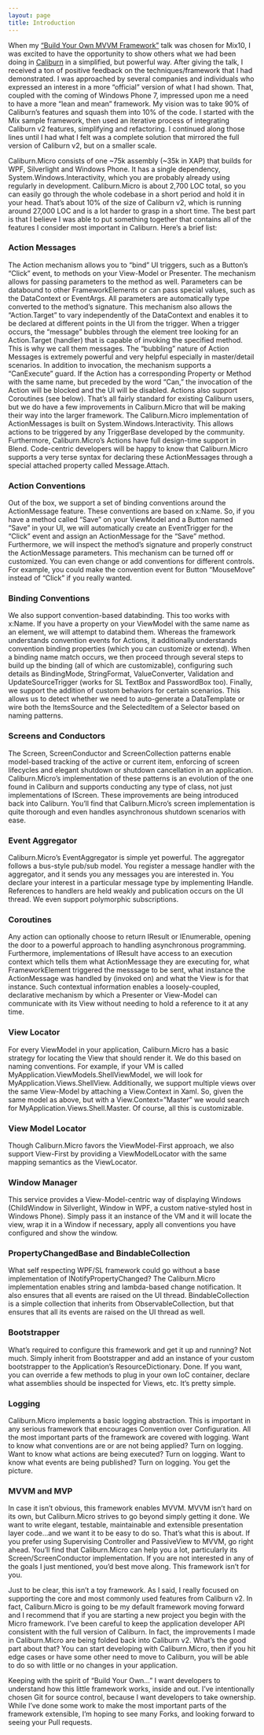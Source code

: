 ```yaml
---
layout: page
title: Introduction
---
```


When my [“Build Your Own MVVM Framework”][mix] talk was chosen for Mix10, I was excited to have the opportunity to show others what we had been doing in [Caliburn][caliburn] in a simplified, but powerful way. After giving the talk, I received a ton of positive feedback on the techniques/framework that I had demonstrated. I was approached by several companies and individuals who expressed an interest in a more “official” version of what I had shown. That, coupled with the coming of Windows Phone 7, impressed upon me a need to have a more “lean and mean” framework. My vision was to take 90% of Caliburn’s features and squash them into 10% of the code. I started with the Mix sample framework, then used an iterative process of integrating Caliburn v2 features, simplifying and refactoring. I continued along those lines until I had what I felt was a complete solution that mirrored the full version of Caliburn v2, but on a smaller scale.

Caliburn.Micro consists of one ~75k assembly (~35k in XAP) that builds for WPF, Silverlight and Windows Phone. It has a single dependency, System.Windows.Interactivity, which you are probably already using regularly in development. Caliburn.Micro is about 2,700 LOC total, so you can easily go through the whole codebase in a short period and hold it in your head. That’s about 10% of the size of Caliburn v2, which is running around 27,000 LOC and is a lot harder to grasp in a short time. The best part is that I believe I was able to put something together that contains all of the features I consider most important in Caliburn. Here’s a brief list:

### Action Messages
The Action mechanism allows you to “bind” UI triggers, such as a Button’s “Click” event, to methods on your View-Model or Presenter. The mechanism allows for passing parameters to the method as well. Parameters can be databound to other FrameworkElements or can pass special values, such as the DataContext or EventArgs. All parameters are automatically type converted to the method’s signature. This mechanism also allows the “Action.Target” to vary independently of the DataContext and enables it to be declared at different points in the UI from the trigger. When a trigger occurs, the “message” bubbles through the element tree looking for an Action.Target (handler) that is capable of invoking the specified method. This is why we call them messages. The “bubbling” nature of Action Messages is extremely powerful and very helpful especially in master/detail scenarios. In addition to invocation, the mechanism supports a “CanExecute” guard. If the Action has a corresponding Property or Method with the same name, but preceded by the word “Can,” the invocation of the Action will be blocked and the UI will be disabled. Actions also support Coroutines (see below). That’s all fairly standard for existing Caliburn users, but we do have a few improvements in Caliburn.Micro that will be making their way into the larger framework. The Caliburn.Micro implementation of ActionMessages is built on System.Windows.Interactivity. This allows actions to be triggered by any TriggerBase developed by the community. Furthermore, Caliburn.Micro’s Actions have full design-time support in Blend. Code-centric developers will be happy to know that Caliburn.Micro supports a very terse syntax for declaring these ActionMessages through a special attached property called Message.Attach.

### Action Conventions
Out of the box, we support a set of binding conventions around the ActionMessage feature. These conventions are based on x:Name. So, if you have a method called “Save” on your ViewModel and a Button named “Save” in your UI, we will automatically create an EventTrigger for the “Click” event and assign an ActionMessage for the “Save” method. Furthermore, we will inspect the method’s signature and properly construct the ActionMessage parameters. This mechanism can be turned off or customized. You can even change or add conventions for different controls. For example, you could make the convention event for Button “MouseMove” instead of “Click” if you really wanted.

### Binding Conventions
We also support convention-based databinding. This too works with x:Name. If you have a property on your ViewModel with the same name as an element, we will attempt to databind them. Whereas the framework understands convention events for Actions, it additionally understands convention binding properties (which you can customize or extend). When a binding name match occurs, we then proceed through several steps to build up the binding (all of which are customizable), configuring such details as BindingMode, StringFormat, ValueConverter, Validation and UpdateSourceTrigger (works for SL TextBox and PasswordBox too). Finally, we support the addition of custom behaviors for certain scenarios. This allows us to detect whether we need to auto-generate a DataTemplate or wire both the ItemsSource and the SelectedItem of a Selector based on naming patterns.

### Screens and Conductors
The Screen, ScreenConductor and ScreenCollection patterns enable model-based tracking of the active or current item, enforcing of screen lifecycles and elegant shutdown or shutdown cancellation in an application. Caliburn.Micro’s implementation of these patterns is an evolution of the one found in Caliburn and supports conducting any type of class, not just implementations of IScreen. These improvements are being introduced back into Caliburn. You’ll find that Caliburn.Micro’s screen implementation is quite thorough and even handles asynchronous shutdown scenarios with ease.

### Event Aggregator
Caliburn.Micro’s EventAggregator is simple yet powerful. The aggregator follows a bus-style pub/sub model. You register a message handler with the aggregator, and it sends you any messages you are interested in. You declare your interest in a particular message type by implementing IHandle<TMessage>. References to handlers are held weakly and publication occurs on the UI thread. We even support polymorphic subscriptions.

### Coroutines
Any action can optionally choose to return IResult or IEnumerable<IResult>, opening the door to a powerful approach to handling asynchronous programming. Furthermore, implementations of IResult have access to an execution context which tells them what ActionMessage they are executing for, what FrameworkElement triggered the messsage to be sent, what instance the ActionMessage was handled by (invoked on) and what the View is for that instance. Such contextual information enables a loosely-coupled, declarative mechanism by which a Presenter or View-Model can communicate with its View without needing to hold a reference to it at any time.

### View Locator
For every ViewModel in your application, Caliburn.Micro has a basic strategy for locating the View that should render it. We do this based on naming conventions. For example, if your VM is called MyApplication.ViewModels.ShellViewModel, we will look for MyApplication.Views.ShellView. Additionally, we support multiple views over the same View-Model by attaching a View.Context in Xaml. So, given the same model as above, but with a View.Context=”Master” we would search for MyApplication.Views.Shell.Master. Of course, all this is customizable.

### View Model Locator
Though Caliburn.Micro favors the ViewModel-First approach, we also support View-First by providing a ViewModelLocator with the same mapping semantics as the ViewLocator.

### Window Manager
This service provides a View-Model-centric way of displaying Windows (ChildWindow in Silverlight, Window in WPF, a custom native-styled host in Windows Phone). Simply pass it an instance of the VM and it will locate the view, wrap it in a Window if necessary, apply all conventions you have configured and show the window.

### PropertyChangedBase and BindableCollection
What self respecting WPF/SL framework could go without a base implementation of INotifyPropertyChanged? The Caliburn.Micro implementation enables string and lambda-based change notification. It also ensures that all events are raised on the UI thread. BindableCollection is a simple collection that inherits from ObservableCollection<T>, but that ensures that all its events are raised on the UI thread as well.

### Bootstrapper
What’s required to configure this framework and get it up and running? Not much. Simply inherit from Bootstrapper and add an instance of your custom bootstrapper to the Application’s ResourceDictionary. Done. If you want, you can override a few methods to plug in your own IoC container, declare what assemblies should be inspected for Views, etc. It’s pretty simple.

### Logging
Caliburn.Micro implements a basic logging abstraction. This is important in any serious framework that encourages Convention over Configuration. All the most important parts of the framework are covered with logging. Want to know what conventions are or are not being applied? Turn on logging. Want to know what actions are being executed? Turn on logging. Want to know what events are being published? Turn on logging. You get the picture.

### MVVM and MVP
In case it isn’t obvious, this framework enables MVVM. MVVM isn’t hard on its own, but Caliburn.Micro strives to go beyond simply getting it done. We want to write elegant, testable, maintainable and extensible presentation layer code…and we want it to be easy to do so. That’s what this is about. If you prefer using Supervising Controller and PassiveView to MVVM, go right ahead. You’ll find that Caliburn.Micro can help you a lot, particularly its Screen/ScreenConductor implementation. If you are not interested in any of the goals I just mentioned, you’d best move along. This framework isn’t for you.

Just to be clear, this isn’t a toy framework. As I said, I really focused on supporting the core and most commonly used features from Caliburn v2. In fact, Caliburn.Micro is going to be my default framework moving forward and I recommend that if you are starting a new project you begin with the Micro framework. I’ve been careful to keep the application developer API consistent with the full version of Caliburn. In fact, the improvements I made in Caliburn.Micro are being folded back into Caliburn v2. What’s the good part about that? You can start developing with Caliburn.Micro, then if you hit edge cases or have some other need to move to Caliburn, you will be able to do so with little or no changes in your application.

Keeping with the spirit of “Build Your Own…” I want developers to understand how this little framework works, inside and out. I’ve intentionally chosen Git for source control, because I want developers to take ownership. While I’ve done some work to make the most important parts of the framework extensible, I’m hoping to see many Forks, and looking forward to seeing your Pull requests.

[mix]: http://live.visitmix.com/MIX10/Sessions/EX15
[caliburn]: http://caliburn.codeplex.com/

